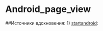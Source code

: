 # Android_page_view

##Источники вдохновения: 1) [startandroid][id1]:

[id1]:http://startandroid.ru/ru/uroki/vse-uroki-spiskom/228-urok-125-viewpager.html
